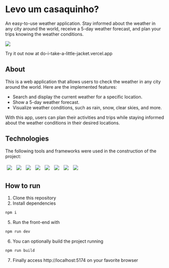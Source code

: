 # Levo um casaquinho?

An easy-to-use weather application. Stay informed about the weather in any city around the world, receive a 5-day weather forecast, and plan your trips knowing the weather conditions.

<img src="/assets/projectImage.png" />

Try it out now at do-i-take-a-little-jacket.vercel.app

## About

This is a web application that allows users to check the weather in any city around the world. Here are the implemented features:

- Search and display the current weather for a specific location.
- Show a 5-day weather forecast.
- Visualize weather conditions, such as rain, snow, clear skies, and more.

With this app, users can plan their activities and trips while staying informed about the weather conditions in their desired locations.

## Technologies
The following tools and frameworks were used in the construction of the project:<br>
<p>
  <img style='margin: 5px;' src='https://img.shields.io/badge/styled-components%20-%2320232a.svg?&style=for-the-badge&color=b8679e&logo=styled-components&logoColor=%3a3a3a'>
  <img style='margin: 5px;' src='https://img.shields.io/badge/axios%20-%2320232a.svg?&style=for-the-badge&color=informational'>
  <img style='margin: 5px;' src="https://img.shields.io/badge/react-app%20-%2320232a.svg?&style=for-the-badge&color=60ddf9&logo=react&logoColor=%2361DAFB"/>
  <img style='margin: 5px;' src="https://img.shields.io/badge/react_route%20-%2320232a.svg?&style=for-the-badge&logo=react&logoColor=%2361DAFB"/>
  <img style='margin: 5px;' src='https://img.shields.io/badge/react-icons%20-%2320232a.svg?&style=for-the-badge&color=f28dc7&logo=react-icons&logoColor=%2361DAFB'>
  <img style='margin: 5px;' src="https://img.shields.io/badge/react-input%20mask%20-%2320232a.svg?&style=for-the-badge&logo=react"/>
  <img style='margin: 5px;' src="https://img.shields.io/badge/react-text%20mask%20-%2320232a.svg?&style=for-the-badge&logo=react"/>
  <img style='margin: 5px;' src="https://img.shields.io/badge/text-mask%20addons%20-%2320232a.svg?&style=for-the-badge&logo=text-mask"/>
</p>

## How to run

1. Clone this repository
4. Install dependencies
```bash
npm i
```
5. Run the front-end with
```bash
npm run dev
```
6. You can optionally build the project running
```bash
npm run build
```
7. Finally access http://localhost:5174 on your favorite browser
